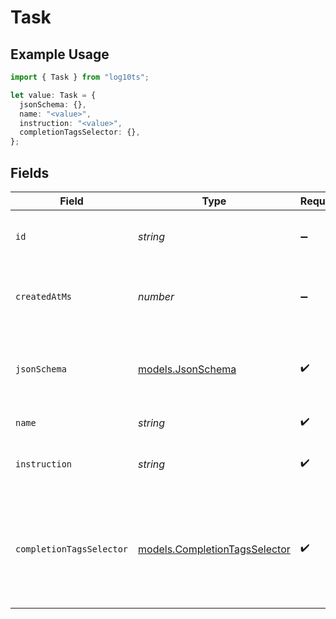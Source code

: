 # Task

## Example Usage

```typescript
import { Task } from "log10ts";

let value: Task = {
  jsonSchema: {},
  name: "<value>",
  instruction: "<value>",
  completionTagsSelector: {},
};
```

## Fields

| Field                                                                         | Type                                                                          | Required                                                                      | Description                                                                   |
| ----------------------------------------------------------------------------- | ----------------------------------------------------------------------------- | ----------------------------------------------------------------------------- | ----------------------------------------------------------------------------- |
| `id`                                                                          | *string*                                                                      | :heavy_minus_sign:                                                            | The unique identifier for this task.                                          |
| `createdAtMs`                                                                 | *number*                                                                      | :heavy_minus_sign:                                                            | The epoch this schema was created.                                            |
| `jsonSchema`                                                                  | [models.JsonSchema](../models/jsonschema.md)                                  | :heavy_check_mark:                                                            | The schema of the task. Must be valid JSON Schema.                            |
| `name`                                                                        | *string*                                                                      | :heavy_check_mark:                                                            | The name of the task.                                                         |
| `instruction`                                                                 | *string*                                                                      | :heavy_check_mark:                                                            | The instructions for this task.                                               |
| `completionTagsSelector`                                                      | [models.CompletionTagsSelector](../models/completiontagsselector.md)          | :heavy_check_mark:                                                            | The completion tag matching with this task i.e. surfaced as needing feedback. |